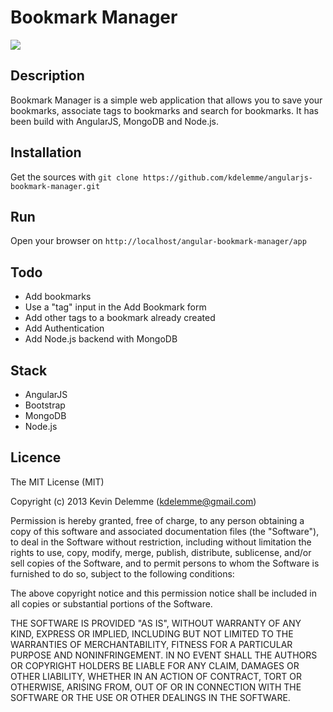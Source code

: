 # Bookmark Manager

![][screenshot]

## Description

Bookmark Manager is a simple web application that allows you to save your bookmarks, associate tags to bookmarks and search for bookmarks.
It has been build with AngularJS, MongoDB and Node.js.

## Installation

Get the sources with `git clone https://github.com/kdelemme/angularjs-bookmark-manager.git`

## Run

Open your browser on `http://localhost/angular-bookmark-manager/app`

## Todo

- Add bookmarks
- Use a "tag" input in the Add Bookmark form
- Add other tags to a bookmark already created
- Add Authentication
- Add Node.js backend with MongoDB

## Stack

* AngularJS
* Bootstrap
* MongoDB
* Node.js

## Licence
The MIT License (MIT)

Copyright (c) 2013 Kevin Delemme (kdelemme@gmail.com)

Permission is hereby granted, free of charge, to any person obtaining a copy
of this software and associated documentation files (the "Software"), to deal
in the Software without restriction, including without limitation the rights
to use, copy, modify, merge, publish, distribute, sublicense, and/or sell
copies of the Software, and to permit persons to whom the Software is
furnished to do so, subject to the following conditions:

The above copyright notice and this permission notice shall be included in
all copies or substantial portions of the Software.

THE SOFTWARE IS PROVIDED "AS IS", WITHOUT WARRANTY OF ANY KIND, EXPRESS OR
IMPLIED, INCLUDING BUT NOT LIMITED TO THE WARRANTIES OF MERCHANTABILITY,
FITNESS FOR A PARTICULAR PURPOSE AND NONINFRINGEMENT. IN NO EVENT SHALL THE
AUTHORS OR COPYRIGHT HOLDERS BE LIABLE FOR ANY CLAIM, DAMAGES OR OTHER
LIABILITY, WHETHER IN AN ACTION OF CONTRACT, TORT OR OTHERWISE, ARISING FROM,
OUT OF OR IN CONNECTION WITH THE SOFTWARE OR THE USE OR OTHER DEALINGS IN
THE SOFTWARE.

[screenshot]: http://imageshack.com/a/img543/3629/jkb8.png
